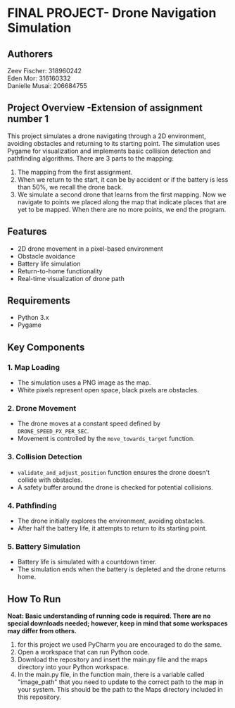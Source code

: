 # FINAL PROJECT-  Drone Navigation Simulation

## Authorers
Zeev Fischer: 318960242   
Eden Mor: 316160332   
Danielle Musai: 206684755 

## Project Overview -Extension of assignment number 1
This project simulates a drone navigating through a 2D environment, avoiding obstacles and returning to its starting point. The simulation uses Pygame for visualization and implements basic collision detection and pathfinding algorithms.
There are 3 parts to the mapping:
1. The mapping from the first assignment.   
2. When we return to the start, it can be by accident or if the battery is less than 50%, we recall the drone back.   
3. We simulate a second drone that learns from the first mapping. Now we navigate to points we placed along the map that indicate places that are yet to be mapped. When there are no more points, we end the program.   

## Features
- 2D drone movement in a pixel-based environment
- Obstacle avoidance
- Battery life simulation
- Return-to-home functionality
- Real-time visualization of drone path
  
## Requirements
- Python 3.x
- Pygame

## Key Components

### 1. Map Loading
- The simulation uses a PNG image as the map.
- White pixels represent open space, black pixels are obstacles.

### 2. Drone Movement
- The drone moves at a constant speed defined by `DRONE_SPEED_PX_PER_SEC`.
- Movement is controlled by the `move_towards_target` function.

### 3. Collision Detection
- `validate_and_adjust_position` function ensures the drone doesn't collide with obstacles.
- A safety buffer around the drone is checked for potential collisions.

### 4. Pathfinding
- The drone initially explores the environment, avoiding obstacles.
- After half the battery life, it attempts to return to its starting point.

### 5. Battery Simulation
- Battery life is simulated with a countdown timer.
- The simulation ends when the battery is depleted and the drone returns home.

## How To Run
**Noat: Basic understanding of running code is required. There are no special downloads needed; however, keep in mind that some workspaces may differ from others.**
1. for this project we used PyCharm you are encouraged to do the same.
2. Open a workspace that can run Python code.
3. Download the repository and insert the main.py file and the maps directory into your Python workspace.
4. In the main.py file, in the function main, there is a variable called "image_path" that you need to update to the correct path to the map in your system. This should be the path to the Maps directory included in this repository.
